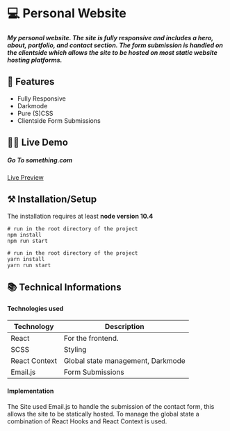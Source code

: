 # 💻 Personal Website

##### My personal website. The site is fully responsive and includes a hero, about, portfolio, and contact section. The form submission is handled on the clientside which allows the site to be hosted on most static website hosting platforms.



## 📖 Features
 - Fully Responsive
 - Darkmode
 - Pure (S)CSS
 - Clientside Form Submissions


## 👩‍💻 Live Demo
##### Go To something.com

[Live Preview](enflorian.com)




  

## ⚒ Installation/Setup
The installation requires at least **node version 10.4**

```Shell
# run in the root directory of the project
npm install
npm run start

# run in the root directory of the project
yarn install
yarn run start
```


## 📚 Technical Informations

#### Technologies used

| Technology              | Description                            |
|-------------------------|----------------------------------------|
| React                   |   For the frontend.                    |
| SCSS                    |   Styling                              |
| React Context           |   Global state management, Darkmode    |
| Email.js                |   Form Submissions                     |

#### Implementation

The Site used Email.js to handle the submission of the contact form, this allows the site to be statically hosted. To manage the global state a combination of React Hooks and React Context is used.





